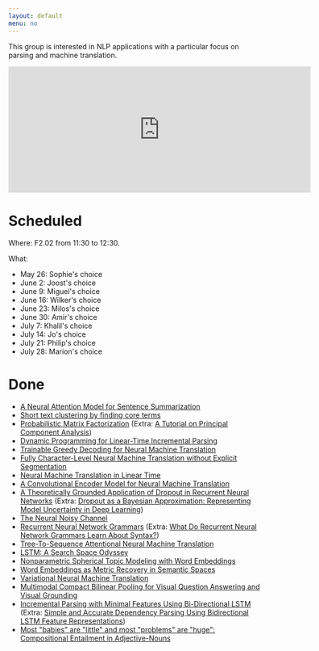 ```yaml
---
layout: default
menu: no
---
```


This group is interested in NLP applications with a particular focus on parsing and machine translation.


<iframe src="https://calendar.google.com/calendar/embed?mode=AGENDA&amp;height=250&amp;wkst=2&amp;bgcolor=%23FFFFFF&amp;src=iuesktj5bg3jmil7kjjtpplju4%40group.calendar.google.com&amp;color=%23853104&amp;ctz=Europe%2FAmsterdam" style="border-width:0" width="600" height="250" frameborder="0" scrolling="no"></iframe>

# Scheduled 

Where: F2.02 from 11:30 to 12:30.

What:

* May 26: Sophie's choice
* June 2: Joost's choice
* June 9: Miguel's choice
* June 16: Wilker's choice
* June 23: Milos's choice
* June 30: Amir's choice
* July 7: Khalil's choice
* July 14: Jo's choice
* July 21: Philip's choice
* July 28: Marion's choice

# Done

* [A Neural Attention Model for Sentence Summarization](https://aclweb.org/anthology/D/D15/D15-1044.pdf)
* [Short text clustering by finding core terms](https://link.springer.com/article/10.1007/s10115-010-0299-7)
* [Probabilistic Matrix Factorization](https://papers.nips.cc/paper/3208-probabilistic-matrix-factorization.pdf) (Extra: [A Tutorial on Principal Component Analysis](https://arxiv.org/pdf/1404.1100.pdf))
* [Dynamic Programming for Linear-Time Incremental Parsing](http://www.aclweb.org/anthology/P10-1110)
* [Trainable Greedy Decoding for Neural Machine Translation](https://arxiv.org/pdf/1702.02429.pdf)
* [Fully Character-Level Neural Machine Translation without Explicit Segmentation](https://arxiv.org/pdf/1610.03017.pdf)
* [Neural Machine Translation in Linear Time](https://arxiv.org/pdf/1610.10099.pdf)
* [A Convolutional Encoder Model for Neural Machine Translation](https://arxiv.org/pdf/1611.02344.pdf)
* [A Theoretically Grounded Application of Dropout in Recurrent Neural Networks](https://arxiv.org/pdf/1512.05287.pdf) (Extra: [Dropout as a Bayesian Approximation: Representing Model Uncertainty in Deep Learning](https://arxiv.org/pdf/1506.02142.pdf))
* [The Neural Noisy Channel](https://arxiv.org/pdf/1611.02554.pdf)
* [Recurrent Neural Network Grammars](https://arxiv.org/pdf/1602.07776.pdf) (Extra: [What Do Recurrent Neural Network Grammars Learn About Syntax?](https://arxiv.org/pdf/1611.05774.pdf))
* [Tree-To-Sequence Attentional Neural Machine Translation](http://www.aclweb.org/anthology/P16-1078)
* [LSTM: A Search Space Odyssey](https://arxiv.org/pdf/1503.04069.pdf)
* [Nonparametric Spherical Topic Modeling with Word Embeddings](http://aclweb.org/anthology/P/P16/P16-2087.pdf)
* [Word Embeddings as Metric Recovery in Semantic Spaces](http://www.aclweb.org/anthology/Q/Q16/Q16-1020.pdf)
* [Variational Neural Machine Translation](https://arxiv.org/pdf/1605.07869.pdf)
* [Multimodal Compact Bilinear Pooling for Visual Question Answering and Visual Grounding](https://arxiv.org/pdf/1606.01847.pdf)
* [Incremental Parsing with Minimal Features Using Bi-Directional LSTM](https://www.aclweb.org/anthology/P/P16/P16-2006.pdf) (Extra: [Simple and Accurate Dependency Parsing Using Bidirectional LSTM Feature Representations](https://arxiv.org/pdf/1603.04351.pdf))
* [Most "babies" are "little" and most "problems" are "huge": Compositional Entailment in Adjective-Nouns](https://www.aclweb.org/anthology/P/P16/P16-1204.pdf)
